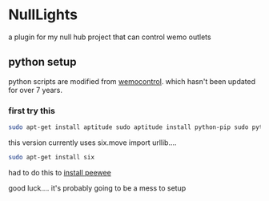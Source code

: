 # NullLights
 a plugin for my null hub project that can control wemo outlets

## python setup

python scripts are modified from [wemocontrol](https://github.com/ericpulvino/wemocontrol). which hasn't been updated for over 7 years.

### first try this

```bash
sudo apt-get install aptitude sudo aptitude install python-pip sudo python-pip install peewee
```

this version currently uses six.move import urllib....
```bash
sudo apt-get install six
```

had to do this to [install peewee](https://docs.peewee-orm.com/en/latest/peewee/installation.html)

good luck.... it's probably going to be a mess to setup
